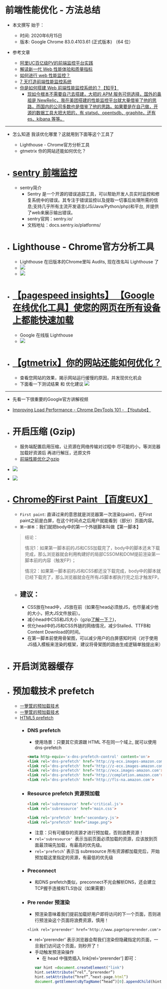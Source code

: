 # 前端性能优化 - 方法总结

- 本文撰写 始于：
    - 时间: 2020年6月15日
    - 版本: Google Chrome	83.0.4103.61 (正式版本) （64 位）

- 参考文章
    - [阿里UC百亿级PV的前端监控平台实践](https://zhuanlan.zhihu.com/p/79978987)
    - [解读新一代 Web 性能体验和质量指标](https://mp.weixin.qq.com/s/E-0XyclhUQCokqIXtbz41g)
    - [如何进行 web 性能监控？](http://www.alloyteam.com/2020/01/14184/)
    - [7 天打造前端性能监控系统](https://fex.baidu.com/blog/2014/05/build-performance-monitor-in-7-days/)
    - [你是如何搭建 Web 前端性能监控系统的？【知乎】](https://www.zhihu.com/question/37585246)
        - [现如今根本不需要自己去搭建，大把的 APM 服务可供选择，国外的鼻祖是 NewRelic，我在美团搭建的性能监控平台就大量借鉴了他的思路，而国内的公司多数也是借鉴了他的思路。如果要是在自己做，开源的数据工具大把大把的，有 statsd、opentsdb、graphite，还有 es、kibana 等等。](https://www.zhihu.com/question/37585246/answer/141741171)
----

- 怎么知道 我该优化哪里？这就用到下面等这个工具了
    - Lighthouse - Chrome官方分析工具
    - gtmetrix 你的网站还能如何优化？

- # [sentry 前端监控](https://juejin.im/post/6844903631897133070)
    - sentry简介
        - Sentry 是一个开源的错误追踪工具，可以帮助开发人员实时监控和修复系统中的错误。其专注于错误监控以及提取一切事后处理所需的信息;支持几乎所有主流开发语言(JS/Java/Python/php)和平台, 并提供了web来展示输出错误。
        - sentry官网：sentry.io/ 
        - 文档地址：docs.sentry.io/platforms/

- # Lighthouse - Chrome官方分析工具
    - Lighthouse 在旧版本的Chrome里叫 Audits, 现在改名叫 Lighthouse 了
    - ![](./img/html-optimization/chrome-lighthouse-use.jpg)
    - ![](./img/html-optimization/chrome-lighthouse.jpg)
- # [【pagespeed insights】 【Google 在线优化工具】使您的网页在所有设备上都能快速加载](https://developers.google.com/speed/pagespeed/insights/)
    - Google 在线版 Lighthouse
    - ![](./img/html-optimization/developers.google.com_speed_pagespeed_insights__url=gztata.com&tab=desktop.jpg)
- # [【gtmetrix】你的网站还能如何优化？](https://gtmetrix.com/)
    - 查看您网站的效果，揭示网站运行缓慢的原因，并发现优化机会
    - 下面看一下测试结果 和 优化建议
    ![](./img/html-optimization/gtmetrix.com_reports.jpg)

----

- 先看一下很重要的Google官方讲解视频
- [Improving Load Performance - Chrome DevTools 101 - 【Youtube】](https://www.youtube.com/watch?v=5fLW5Q5ODiE&t=182s)

- # 开启压缩 (Gzip)
    - 服务端配置启用压缩，让资源在网络传输对过程中 尽可能的小，等浏览器加载好资源后 再进行解压，还原文件
    - [前端性能优化之gzip](https://segmentfault.com/a/1190000012571492)
- ![](./img/html-optimization/1.jpg)
- ![](./img/html-optimization/2.jpg)

- # [Chrome的First Paint 【百度EUX】](http://eux.baidu.com/blog/fe/Chrome%E7%9A%84First%20Paint)
    - `First paint`:  直译过来的意思就是浏览器第一次渲染(paint)，在First paint之前是白屏，在这个时间点之后用户就能看到（部分）页面内容。
    - `第一脚本`：我们就把body中的第一个外链脚本叫做【第一脚本】
    > 结论：
    > 
    > 情况1：如果第一脚本前的JS和CSS加载完了，body中的脚本还未下载完成，那么浏览器就会利用构建好的局部CSSOM和DOM提前渲染第一脚本前的内容（触发FP）；
    > 
    > 情况2：如果第一脚本前的JS和CSS都还没下载完成，body中的脚本就已经下载完了，那么浏览器就会在所有JS脚本都执行完之后才触发FP。
    - ## 建议：
        - CSS放在head中，JS放在</body>前（如果在head必须放JS，也尽量减少他的大小，把大JS文件放</body>前）。
        - 减小head中CSS和JS大小（gzip[了解一下？](https://segmentfault.com/a/1190000012800222))，
        - 优化head中的JS和CSS外链的网络情况，减少Stalled、TTFB和Content Download的时间。
        - 在第一脚本前使用骨架图，可以减少用户的白屏感知时间（对于使用JS插入模板来渲染的框架，建议将骨架图的路由生成逻辑单独提出来）


- # 开启浏览器缓存

- # 预加载技术 prefetch
    - [一箩筐的预加载技术](https://www.open-open.com/lib/view/open1446298572679.html)
    - [一箩筐的预加载技术](http://www.alloyteam.com/2015/10/prefetching-preloading-prebrowsing/)
    - [HTML5 prefetch](https://www.jianshu.com/p/7f58ddfc1392)
        - ### DNS prefetch
            - 使用场景：只要其它资源跟 HTML 不在同一个域上, 就可以使用 dns-prefetch
            ```html
            <meta http-equiv='x-dns-prefetch-control' content='on'>
            <link rel='dns-prefetch' href='http://g-ecx.images-amazon.com'>
            <link rel='dns-prefetch' href='http://z-ecx.images-amazon.com'>
            <link rel='dns-prefetch' href='http://ecx.images-amazon.com'>
            <link rel='dns-prefetch' href='http://completion.amazon.com'>
            <link rel='dns-prefetch' href='http://fls-na.amazon.com'>
            ```
        - ### Resource prefetch 资源预加载
            ```html
            <link rel='subresource' href='critical.js'>
            <link rel='subresource' href='main.css'>

            <link rel='prefetch' href='secondary.js'>
            <link rel="prefetch" href="image.png">
            ```
            - 注意：只有可缓存的资源才进行预加载，否则浪费资源！
            - `rel='subresource' `表示当前页面必须加载的资源，应该放到页面最顶端先加载，有最高的优先级。
            - `rel='prefetch`' 表示当 subresource 所有资源都加载完后，开始预加载这里指定的资源，有最低的优先级
        - ### Preconnect
            - 和DNS prefetch类似，preconnect不光会解析DNS，还会建立TCP握手连接和TLS协议（如果需要）
        - ### Pre render 预渲染
            - 预渲染意味着我们提前加载好用户即将访问的下一个页面，否则进行预渲染这个页面将浪费资源，慎用！
            ```
            <link rel='prerender' href='http://www.pagetoprerender.com'>
            ```
            - rel='prerender' 表示浏览器会帮我们渲染但隐藏指定的页面，一旦我们访问这个页面，则秒开了！
            - 手动触发预渲染操作
                - 在 head 中强势插入 link[rel='prerender'] 即可：
                ```js
                var hint =document.createElement("link")
                hint.setAttribute(“rel”,”prerender”)
                hint.setAttribute(“href”,”next-page.html”)
                document.getElementsByTagName(“head”)[0].appendChild(hint)
                ```